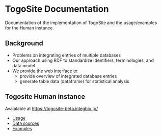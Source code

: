 # TogoSite Documentation

Documentation of the implementation of TogoSite and the usage/examples for the Human instance.

## Background

- Problems on integrating entries of multiple databases
- Our approach using RDF to standardize identifiers, terminologies, and data model
- We provide the web interface to:
  - provide overview of integrated database entries
  - generate table data (dataframe) for statistical analysis

## Togosite Human instance

Avaialable at https://togosite-beta.integbio.jp/

- [Usage](togo-human/usage.md)
- [Data sources](togo-human/data-sources.md)
- [Examples](togo-human/examples.md)
